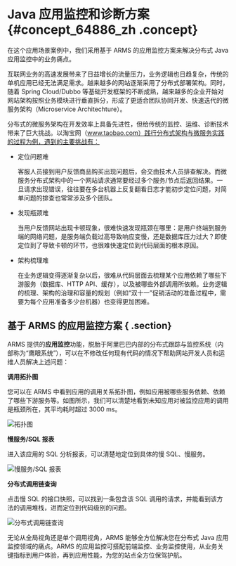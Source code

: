 # Java 应用监控和诊断方案 {#concept_64886_zh .concept}

在这个应用场景案例中，我们采用基于 ARMS 的应用监控方案来解决分布式 Java 应用监控中的业务痛点。

互联网业务的高速发展带来了日益增长的流量压力，业务逻辑也日趋复杂，传统的单机应用已经无法满足需求。越来越多的网站逐渐采用了分布式部署架构。同时，随着 Spring Cloud/Dubbo 等基础开发框架的不断成熟，越来越多的企业开始对网站架构按照业务模块进行垂直拆分，形成了更适合团队协同开发、快速迭代的微服务架构（Microservice Architechture）。

分布式的微服务架构在开发效率上具备先进性，但给传统的监控、运维、诊断技术带来了巨大挑战。以淘宝网（www.taobao.com）践行分布式架构与微服务实践的过程为例，遇到的主要挑战有：

-   定位问题难

    客服人员接到用户反馈商品购买出现问题后，会交由技术人员排查解决。而微服务分布式架构中的一个网站请求通常要经过多个服务/节点后返回结果。一旦请求出现错误，往往要在多台机器上反复翻看日志才能初步定位问题，对简单问题的排查也常常涉及多个团队。

-   发现瓶颈难

    当用户反馈网站出现卡顿现象，很难快速发现瓶颈在哪里：是用户终端到服务端的网络问题，是服务端负载过高导致响应变慢，还是数据库压力过大？即使定位到了导致卡顿的环节，也很难快速定位到代码层面的根本原因。

-   架构梳理难

    在业务逻辑变得逐渐复杂以后，很难从代码层面去梳理某个应用依赖了哪些下游服务（数据库、HTTP API、缓存），以及被哪些外部调用所依赖。业务逻辑的梳理、架构的治理和容量的规划（例如“双十一”促销活动的准备过程中，需要为每个应用准备多少台机器）也变得更加困难。


## 基于 ARMS 的应用监控方案 { .section}

ARMS 提供的**应用监控**功能，脱胎于阿里巴巴内部的分布式跟踪与监控系统（内部称为“鹰眼系统”），可以在不修改任何现有代码的情况下帮助网站开发人员和运维人员解决上述问题：

 **调用拓扑图** 

您可以在 ARMS 中看到应用的调用关系拓扑图，例如应用被哪些服务依赖、依赖了哪些下游服务等。如图所示，我们可以清楚地看到未知应用对被监控应用的调用是瓶颈所在，其平均耗时超过 3000 ms。

![拓扑图](http://static-aliyun-doc.oss-cn-hangzhou.aliyuncs.com/assets/img/152203/155496269843318_zh-CN.png)

 **慢服务/SQL 报表** 

进入该应用的 SQL 分析报表，可以清楚地定位到具体的慢 SQL、慢服务。

![慢服务/SQL 报表](http://static-aliyun-doc.oss-cn-hangzhou.aliyuncs.com/assets/img/152224/155496269842273_zh-CN.png)

 **分布式调用链查询** 

点击慢 SQL 的接口快照，可以找到一条包含该 SQL 调用的请求，并能看到该方法的调用堆栈，进而定位到代码级别的问题。

![分布式调用链查询](http://static-aliyun-doc.oss-cn-hangzhou.aliyuncs.com/assets/img/152203/155496269843319_zh-CN.png)

无论从全局视角还是单个调用视角，ARMS 能够全方位解决您在分布式 Java 应用监控领域的痛点。ARMS 的应用监控可搭配前端监控、业务监控使用，从业务关键指标到用户体验，再到应用性能，为您的站点全方位保驾护航。

